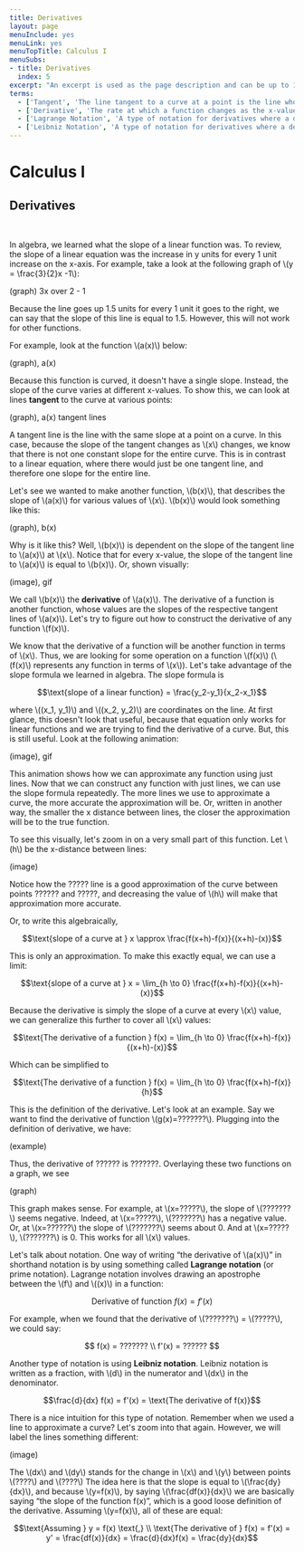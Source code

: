 ```yaml
---
title: Derivatives
layout: page
menuInclude: yes
menuLink: yes
menuTopTitle: Calculus I
menuSubs:
- title: Derivatives
  index: 5
excerpt: "An excerpt is used as the page description and can be up to 160 characters long..."
terms:
  - ['Tangent', 'The line tangent to a curve at a point is the line whose slope is equal to the slope of the curve at that point. The tangent line will barely touch the curve.']
  - ['Derivative', 'The rate at which a function changes as the x-value changes']
  - ['Lagrange Notation', 'A type of notation for derivatives where a derivative of a function \(f(x)\) is \(f''(x)\), symbolized by the prime (small tick) after the \(f\)']
  - ['Leibniz Notation', 'A type of notation for derivatives where a derivative of a function \(f(x)\) is \(\frac{df}{dx}\), where the \(f\) in the numerator represents the function being differentiated and the \(x\) in the denominator resepects the variable the function is of']
---
```



<h1>Calculus I</h1>

<h2>Derivatives</h2><br>


In algebra, we learned what the slope of a linear function was. To review, the slope of a linear equation was the increase in y units for every 1 unit increase on the x-axis. For example, take a look at the following graph of \\(y = \frac{3}{2}x -1\\):

  

(graph) 3x over 2 - 1

  

Because the line goes up 1.5 units for every 1 unit it goes to the right, we can say that the slope of this line is equal to 1.5. However, this will not work for other functions.

  

For example, look at the function \\(a(x)\\) below:

  

(graph), a(x)

  

Because this function is curved, it doesn't have a single slope. Instead, the slope of the curve varies at different x-values. To show this, we can look at lines <b>tangent</b> to the curve at various points:

  

(graph), a(x) tangent lines

  

A tangent line is the line with the same slope at a point on a curve. In this case, because the slope of the tangent changes as \\(x\\) changes, we know that there is not one constant slope for the entire curve. This is in contrast to a linear equation, where there would just be one tangent line, and therefore one slope for the entire line.

  

Let's see we wanted to make another function, \\(b(x)\\), that describes the slope of \\(a(x)\\) for various values of \\(x\\). \\(b(x)\\) would look something like this:

  

(graph), b(x)

  

Why is it like this? Well, \\(b(x)\\) is dependent on the slope of the tangent line to \\(a(x)\\) at \\(x\\). Notice that for every x-value, the slope of the tangent line to \\(a(x)\\) is equal to \\(b(x)\\). Or, shown visually:

  

(image), gif

  

We call \\(b(x)\\) the <b>derivative</b> of \\(a(x)\\). The derivative of a function is another function, whose values are the slopes of the respective tangent lines of \\(a(x)\\). Let's try to figure out how to construct the derivative of any function \\(f(x)\\).

  

We know that the derivative of a function will be another function in terms of \\(x\\). Thus, we are looking for some operation on a function \\(f(x)\\) (\\(f(x)\\) represents any function in terms of \\(x\\)). Let's take advantage of the slope formula we learned in algebra. The slope formula is

  

$$\text{slope of a linear function} = \frac{y_2-y_1}{x_2-x_1}$$

  

where \\((x_1, y_1)\\) and \\((x_2, y_2)\\) are coordinates on the line. At first glance, this doesn't look that useful, because that equation only works for linear functions and we are trying to find the derivative of a curve. But, this is still useful. Look at the following animation:

  

(image), gif

  

This animation shows how we can approximate any function using just lines. Now that we can construct any function with just lines, we can use the slope formula repeatedly. The more lines we use to approximate a curve, the more accurate the approximation will be. Or, written in another way, the smaller the x distance between lines, the closer the approximation will be to the true function.

  

To see this visually, let's zoom in on a very small part of this function. Let \\(h\\) be the x-distance between lines:

  

(image)

  

Notice how the ????? line is a good approximation of the curve between points ?????? and ?????, and decreasing the value of \\(h\\) will make that approximation more accurate.

  

Or, to write this algebraically,

  

$$\text{slope of a curve at } x \approx \frac{f(x+h)-f(x)}{(x+h)-(x)}$$

  

This is only an approximation. To make this exactly equal, we can use a limit:

  

$$\text{slope of a curve at } x = \lim_{h \to 0} \frac{f(x+h)-f(x)}{(x+h)-(x)}$$

  

Because the derivative is simply the slope of a curve at every \\(x\\) value, we can generalize this further to cover all \\(x\\) values:

  

$$\text{The derivative of a function } f(x) = \lim_{h \to 0} \frac{f(x+h)-f(x)}{(x+h)-(x)}$$

  

Which can be simplified to

  

$$\text{The derivative of a function } f(x) = \lim_{h \to 0} \frac{f(x+h)-f(x)}{h}$$

  

This is the definition of the derivative. Let's look at an example. Say we want to find the derivative of function \\(g(x)=???????\\). Plugging into the definition of derivative, we have:

  

(example)

  

Thus, the derivative of ?????? is ???????. Overlaying these two functions on a graph, we see

  

(graph)

  

This graph makes sense. For example, at \\(x=?????\\), the slope of \\(???????\\) seems negative. Indeed, at \\(x=?????\\), \\(???????\\) has a negative value. Or, at \\(x=??????\\) the slope of \\(???????\\) seems about 0. And at \\(x=?????\\), \\(???????\\) is 0. This works for all \\(x\\) values.

  

Let's talk about notation. One way of writing “the derivative of \\(a(x)\\)” in shorthand notation is by using something called <b>Lagrange notation</b> (or prime notation). Lagrange notation involves drawing an apostrophe between the \\(f\\) and \\((x)\\) in a function:

  

$$\text{Derivative of function } f(x) = f'(x)$$

  

For example, when we found that the derivative of \\(???????\\) = \\(?????\\), we could say:

  

$$
f(x) = ??????? \\
f'(x) = ??????
$$

  

Another type of notation is using <b>Leibniz notation</b>. Leibniz notation is written as a fraction, with \\(d\\) in the numerator and \\(dx\\) in the denominator.

  

$$\frac{d}{dx} f(x) = f'(x) = \text{The derivative of f(x)}$$

  

There is a nice intuition for this type of notation. Remember when we used a line to approximate a curve? Let's zoom into that again. However, we will label the lines something different:

  

(image)

  

The \\(dx\\) and \\(dy\\) stands for the change in \\(x\\) and \\(y\\) between points \\(????\\) and \\(????\\) The idea here is that the slope is equal to \\(\frac{dy}{dx}\\), and because \\(y=f(x)\\), by saying \\(\frac{df(x)}{dx}\\) we are basically saying “the slope of the function f(x)”, which is a good loose definition of the derivative. Assuming \\(y=f(x)\\), all of these are equal:

  

$$\text{Assuming } y = f(x) \text{,} \\
\text{The derivative of } f(x) = f'(x) = y' = \frac{df(x)}{dx} = \frac{d}{dx}f(x) = \frac{dy}{dx}$$
